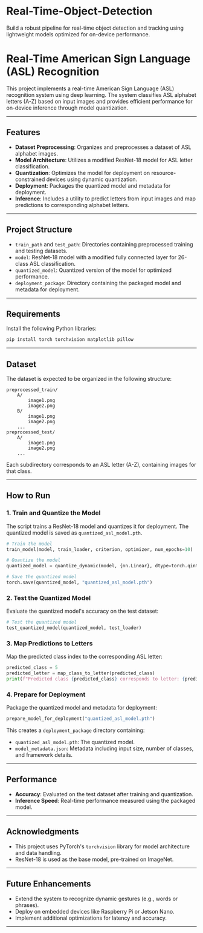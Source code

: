 # Real-Time-Object-Detection
Build a robust pipeline for real-time object detection and tracking using lightweight models optimized for on-device performance.

# Real-Time American Sign Language (ASL) Recognition

This project implements a real-time American Sign Language (ASL) recognition system using deep learning. The system classifies ASL alphabet letters (A-Z) based on input images and provides efficient performance for on-device inference through model quantization.

---

## Features
- **Dataset Preprocessing**: Organizes and preprocesses a dataset of ASL alphabet images.
- **Model Architecture**: Utilizes a modified ResNet-18 model for ASL letter classification.
- **Quantization**: Optimizes the model for deployment on resource-constrained devices using dynamic quantization.
- **Deployment**: Packages the quantized model and metadata for deployment.
- **Inference**: Includes a utility to predict letters from input images and map predictions to corresponding alphabet letters.

---

## Project Structure
- `train_path` and `test_path`: Directories containing preprocessed training and testing datasets.
- `model`: ResNet-18 model with a modified fully connected layer for 26-class ASL classification.
- `quantized_model`: Quantized version of the model for optimized performance.
- `deployment_package`: Directory containing the packaged model and metadata for deployment.

---

## Requirements
Install the following Python libraries:

```bash
pip install torch torchvision matplotlib pillow
```

---

## Dataset
The dataset is expected to be organized in the following structure:
```
preprocessed_train/
    A/
        image1.png
        image2.png
    B/
        image1.png
        image2.png
    ...
preprocessed_test/
    A/
        image1.png
        image2.png
    ...
```
Each subdirectory corresponds to an ASL letter (A-Z), containing images for that class.

---

## How to Run

### 1. Train and Quantize the Model
The script trains a ResNet-18 model and quantizes it for deployment. The quantized model is saved as `quantized_asl_model.pth`.

```python
# Train the model
train_model(model, train_loader, criterion, optimizer, num_epochs=10)

# Quantize the model
quantized_model = quantize_dynamic(model, {nn.Linear}, dtype=torch.qint8)

# Save the quantized model
torch.save(quantized_model, "quantized_asl_model.pth")
```

### 2. Test the Quantized Model
Evaluate the quantized model's accuracy on the test dataset:

```python
# Test the quantized model
test_quantized_model(quantized_model, test_loader)
```

### 3. Map Predictions to Letters
Map the predicted class index to the corresponding ASL letter:

```python
predicted_class = 5
predicted_letter = map_class_to_letter(predicted_class)
print(f"Predicted class {predicted_class} corresponds to letter: {predicted_letter}")
```

### 4. Prepare for Deployment
Package the quantized model and metadata for deployment:

```python
prepare_model_for_deployment("quantized_asl_model.pth")
```

This creates a `deployment_package` directory containing:
- `quantized_asl_model.pth`: The quantized model.
- `model_metadata.json`: Metadata including input size, number of classes, and framework details.

---

## Performance
- **Accuracy**: Evaluated on the test dataset after training and quantization.
- **Inference Speed**: Real-time performance measured using the packaged model.

---

## Acknowledgments
- This project uses PyTorch's `torchvision` library for model architecture and data handling.
- ResNet-18 is used as the base model, pre-trained on ImageNet.

---

## Future Enhancements
- Extend the system to recognize dynamic gestures (e.g., words or phrases).
- Deploy on embedded devices like Raspberry Pi or Jetson Nano.
- Implement additional optimizations for latency and accuracy.

---


